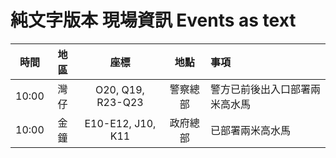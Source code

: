 # 純文字版本 現場資訊 Events as text

| 時間 | 地區 |       座標        |   地點   | 事項               |
|:----:|:--:|:-----------------:|:------:|:-----------------|
| 10:00 | 灣仔 | O20, Q19, R23-Q23 | 警察總部 | 警方已前後出入口部署兩米高水馬 |
| 10:00 | 金鐘 | E10-E12, J10, K11 | 政府總部 | 已部署兩米高水馬 |
